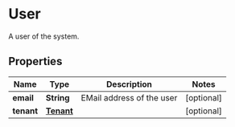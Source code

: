 

# User

A user of the system. 
## Properties

Name | Type | Description | Notes
------------ | ------------- | ------------- | -------------
**email** | **String** | EMail address of the user |  [optional]
**tenant** | [**Tenant**](Tenant.md) |  |  [optional]



